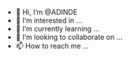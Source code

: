 - 👋 Hi, I’m @ADINDE
- 👀 I’m interested in ...
- 🌱 I’m currently learning ...
- 💞️ I’m looking to collaborate on ...
- 📫 How to reach me ...

<!---
ADINDE/ADINDE is a ✨ special ✨ repository because its `README.md` (this file) appears on your GitHub profile.
You can click the Preview link to take a look at your changes.
--->
